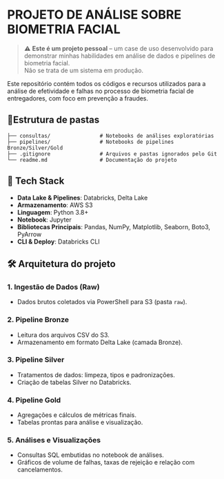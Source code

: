 # PROJETO DE ANÁLISE SOBRE BIOMETRIA FACIAL

> ⚠️ **Este é um projeto pessoal** – um case de uso desenvolvido para demonstrar minhas habilidades em análise de dados e pipelines de biometria facial.  
> Não se trata de um sistema em produção.

Este repositório contém todos os códigos e recursos utilizados para a análise de efetividade e falhas no processo de biometria facial de entregadores, com foco em prevenção a fraudes.

## 📂Estrutura de pastas
```
├── consultas/                # Notebooks de análises exploratórias
├── pipelines/                # Notebooks de pipelines Bronze/Silver/Gold
├── .gitignore                # Arquivos e pastas ignorados pelo Git
└── readme.md                 # Documentação do projeto
```

## 🧰 Tech Stack

- **Data Lake & Pipelines**: Databricks, Delta Lake
- **Armazenamento**: AWS S3
- **Linguagem**: Python 3.8+
- **Notebook**: Jupyter
- **Bibliotecas Principais**: Pandas, NumPy, Matplotlib, Seaborn, Boto3, PyArrow
- **CLI & Deploy**: Databricks CLI

## 🛠 Arquitetura do projeto

### 1. Ingestão de Dados (Raw)
- Dados brutos coletados via PowerShell para S3 (pasta `raw`).

### 2. Pipeline Bronze
- Leitura dos arquivos CSV do S3.
- Armazenamento em formato Delta Lake (camada Bronze).

### 3. Pipeline Silver
- Tratamentos de dados: limpeza, tipos e padronizações.
- Criação de tabelas Silver no Databricks.

### 4. Pipeline Gold
- Agregações e cálculos de métricas finais.
- Tabelas prontas para análise e visualização.

### 5. Análises e Visualizações
- Consultas SQL embutidas no notebook de análises.
- Gráficos de volume de falhas, taxas de rejeição e relação com cancelamentos.